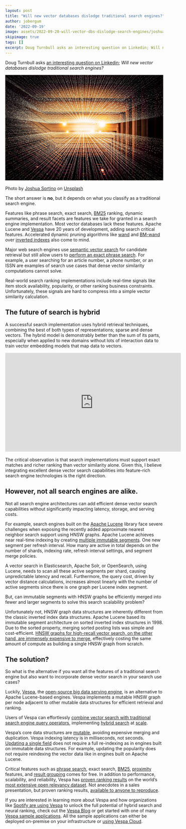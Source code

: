 ```yaml
---
layout: post
title: "Will new vector databases dislodge traditional search engines?"
author: jobergum
date: '2022-09-19'
image: assets/2022-09-20-will-vector-dbs-dislodge-search-engines/joshua-sortino-LqKhnDzSF-8-unsplash.jpg
skipimage: true
tags: []
excerpt: Doug Turnbull asks an interesting question on Linkedin; Will new vector databases dislodge traditional search engines?
---
```



Doug Turnbull asks [an interesting question on Linkedin](https://www.linkedin.com/posts/softwaredoug_will-new-vector-databases-dislodge-traditional-activity-6975451508918079488-2n_j?utm_source=share&utm_medium=member_desktop); _Will new vector databases dislodge traditional search engines?_

<img src="/assets/2022-09-20-will-vector-dbs-dislodge-search-engines/joshua-sortino-LqKhnDzSF-8-unsplash.jpg"/>
<p class="image-credit">
Photo by <a href="https://unsplash.com/@sortino">
Joshua Sortino</a> on <a href="https://unsplash.com/collections/25900015/abstract-%2F-tech">Unsplash</a>
</p>

The short answer is **no**, but it depends on what you classify as a traditional search engine.

Features like phrase search, exact search, [BM25](https://en.wikipedia.org/wiki/Okapi_BM25) ranking, dynamic summaries, and result facets are features we take for granted in a search engine implementation. Most vector databases lack these features. Apache Lucene and [Vespa](https://vespa.ai/) have 20 years of development, adding search critical features. 
Accelerated dynamic pruning algorithms like [wand](https://docs.vespa.ai/en/using-wand-with-vespa.html) and [BM-wand](https://www.elastic.co/blog/faster-retrieval-of-top-hits-in-elasticsearch-with-block-max-wand) over [inverted indexes](https://en.wikipedia.org/wiki/Inverted_index) also come to mind.

Major web search engines use [semantic vector search](https://twitter.com/jobergum/status/1484094284022398978) for candidate retrieval but still allow users to [perform an exact phrase search](https://blog.google/products/search/how-were-improving-search-results-when-you-use-quotes/). 
For example, a user searching for an article number, a phone number, or an ISSN are examples of search use cases that dense vector similarity computations cannot solve.

Real-world search ranking implementations include real-time signals like item stock availability, popularity, or other ranking business constraints. Unfortunately, these signals are hard to compress into a simple vector similarity calculation.

## The future of search is hybrid
A successful search implementation uses hybrid retrieval techniques, combining the best of both types of representations; sparse and dense vectors. The hybrid model is demonstrably better than the sum of its parts, especially when applied to new domains without lots of interaction data to train vector embedding models that map data to vectors.

<iframe width="560" height="315" src="https://www.youtube.com/embed/R5BLbnXPR5c" title="YouTube video player" frameborder="0" allow="accelerometer; autoplay; clipboard-write; encrypted-media; gyroscope; picture-in-picture" allowfullscreen></iframe>

The critical observation is that search implementations must support exact matches and richer ranking than vector similarity alone. Given this, I believe integrating excellent dense vector search capabilities into feature-rich search engine technologies is the right direction.

## However, not all search engines are alike.

Not all search engine architectures can add efficient dense vector search capabilities without significantly impacting latency, storage, and serving costs.

For example, search engines built on the [Apache Lucene](https://lucene.apache.org/) 
library face severe challenges when exposing the recently added approximate nearest neighbor search support using HNSW graphs. 
Apache Lucene achieves near real-time indexing by creating [multiple immutable segments](https://blog.mikemccandless.com/2011/02/visualizing-lucenes-segment-merges.html). One new segment per refresh interval. How many are active in total depends on the number of shards, indexing rate, refresh interval settings, and segment merge policies.

A vector search in Elasticsearch, Apache Solr, or OpenSearch, using Lucene,  needs to scan all these active segments per shard, causing unpredictable latency and recall. Furthermore, the query cost, driven by vector distance calculations, increases almost linearly with the number of active segments since there is one graph per Lucene index segment.

But, can immutable segments with HNSW graphs be efficiently merged into fewer and larger segments to solve this search scalability problem?

Unfortunately not, HNSW graph data structures are inherently different from the classic inverted index data structures. Apache Lucene based its immutable segment architecture on sorted inverted index structures in 1998. Due to the sorted property, merging sorted posting lists was simple and cost-efficient. [HNSW graphs for high-recall vector search, on the other hand, are immensely expensive to merge](https://github.com/apache/lucene/issues/11354), effectively costing the same amount of compute as building a single HNSW graph from scratch.

## The solution?
So what is the alternative if you want all the features of a traditional search engine but also want to incorporate dense vector search in your search use cases?

Luckily, [Vespa](https://vespa.ai/), the [open-source big data serving engine](https://github.com/vespa-engine/vespa/), is an alternative to Apache Lucene-based engines. Vespa implements a mutable HNSW graph per node adjacent to other mutable data structures for efficient retrieval and ranking.

Users of Vespa can effortlessly [combine vector search with traditional search engine query operators](https://blog.vespa.ai/constrained-approximate-nearest-neighbor-search/), implementing [hybrid search](https://docs.vespa.ai/en/nearest-neighbor-search-guide.html) at [scale](https://blog.vespa.ai/vespa-hybrid-billion-scale-vector-search/).

Vespa’s core data structures are [mutable](https://youtu.be/vFu5g44-VaY), avoiding expensive merging and duplication. Vespa indexing latency is in milliseconds, not seconds. [Updating a single field](https://docs.vespa.ai/en/partial-updates.html) does not require a full re-indexing as in engines built on immutable data structures. For example, updating the popularity does not require reindexing the vector data like in engines built on Apache Lucene.

Critical features such as [phrase search](https://docs.vespa.ai/en/reference/query-language-reference.html#phrase), exact search, [BM25](https://docs.vespa.ai/en/reference/bm25.html), [proximity](https://docs.vespa.ai/en/reference/nativerank.html#nativeProximity) features, and [result grouping](https://docs.vespa.ai/en/grouping) comes for free. In addition to performance, scalability, and reliability, Vespa has [proven ranking results](https://blog.vespa.ai/pretrained-transformer-language-models-for-search-part-4/) on the world’s [most extensive open relevancy dataset](https://microsoft.github.io/msmarco/). 
Not anecdotes in a sales presentation, but proven ranking results,
[available to anyone to reproduce](https://github.com/vespa-engine/sample-apps/blob/master/msmarco-ranking/passage-ranking-README.md).

If you are interested in learning more about Vespa and how organizations like
[Spotify are using Vespa](https://engineering.atspotify.com/introducing-natural-language-search-for-podcast-episodes/)
to unlock the full potential of hybrid search and neural ranking, check out the [Vespa Blog](https://blog.vespa.ai/) or get started with one of many [Vespa sample applications](https://github.com/vespa-engine/sample-apps). All the sample applications can either be deployed on-premise on your infrastructure or [using Vespa Cloud](https://cloud.vespa.ai/).
